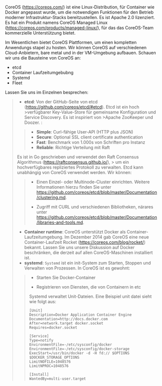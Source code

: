 CoreOS (https://coreos.com/) ist eine Linux-Distribution, für Container wie Docker angepasst wurde, um die notwendigen Funktionen für den Betrieb moderner Infrastruktur-Stacks bereitzustellen. Es ist Apache 2.0 lizenziert. Es hat ein Produkt namens CoreOS Managed Linux (https://coreos.com/products/managed-linux/), für das das CoreOS-Team kommerzielle Unterstützung bietet.

Im Wesentlichen bietet CoreOS Plattformen, um einen kompletten Anwendungs stapel zu hosten. Wir können CoreOS auf verschiedenen Cloud-Anbietern, bare metal und in der VM-Umgebung aufbauen. Schauen wir uns die Bausteine von CoreOS an:

* etcd
* Container Laufzeitumgebubng
* Systemd
* Fleet

Lassen Sie uns im Einzelnen besprechen:

>* **etcd**: Von der GitHub-Seite von etcd (https://github.com/coreos/etcd/#etcd). Etcd ist ein hoch >verfügbarer Key-Value-Store für gemeinsame Konfiguration und Service Discovery. Es ist inspiriert von >Apache ZooKeeper und Doozer. :
>
>> * **Simple**: Curl-fähige User-API (HTTP plus JSON)
>> * **Secure**: Optional SSL client certificate authentication
>> *   **Fast**: Benchmark von 1.000s von Schriften pro Instanz 
>> * **Reliable**: Richtige Verteilung mit Raft
> 
> Es ist in Go geschrieben und verwendet den Raft Consensus Algorithmus (https://raftconsensus.github.io/), > um ein hochverfügbares repliziertes Protokoll zu verwalten.
> Etcd kann unabhängig von CoreOS verwendet werden. Wir können:
>
>> * Einen Einzel- oder Multinode-Cluster einrichten. Weitere Informationen hierzu finden Sie unter https://github.com/coreos/etcd/blob/master/Documentation/clustering.md.
>>
>> * Zugriff mit CURL und verschiedenen Bibliotheken, närares unter https://github.com/coreos/etcd/blob/master/Documentation/libraries-and-tools.md. 
> 
> * **Container runtime**: CoreOS unterstützt Docker als Container-Laufzeitumgebung. Im Dezember 2014 gab CoreOS eine neue Container-Laufzeit Rocket (https://coreos.com/blog/rocket/) bekannt. Lassen Sie uns unsere Diskussion auf Docker beschränken, die derzeit auf allen CoreOS-Maschinen installiert ist.
> * **systemd**: `Systemd` ist ein init-System zum Starten, Stoppen und Verwalten von Prozessen. In CoreOS ist es gewohnt:
>> 
>> * Starten Sie Docker-Container
>> 
>> * Registrieren von Diensten, die von Containern in etc
>> 
>> Systemd verwaltet Unit-Dateien. Eine Beispiel unit datei sieht wie folgt aus:
>>
>> ```
>>[Unit] 
>>Description=Docker Application Container Engine 
>>Documentation=http://docs.docker.com 
>>After=network.target docker.socket 
>>Requires=docker.socket 
>>
>>[Service] 
>>Type=notify 
>>EnvironmentFile=-/etc/sysconfig/docker 
>>EnvironmentFile=-/etc/sysconfig/docker-storage 
>>ExecStart=/usr/bin/docker -d -H fd:// $OPTIONS $DOCKER_STORAGE_OPTIONS 
>>LimitNOFILE=1048576 
>>LimitNPROC=1048576 
>>
>>[Install] 
>>WantedBy=multi-user.target 
>>```
>>
